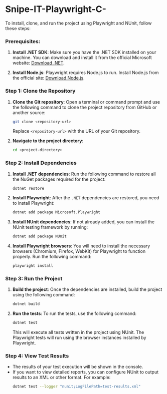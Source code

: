 # Snipe-IT-Playwright-C-

To install, clone, and run the project using Playwright and NUnit, follow these steps:

### Prerequisites:
1. **Install .NET SDK**: Make sure you have the .NET SDK installed on your machine. You can download and install it from the official Microsoft website: [Download .NET](https://dotnet.microsoft.com/download/dotnet).
   
2. **Install Node.js**: Playwright requires Node.js to run. Install Node.js from the official site: [Download Node.js](https://nodejs.org/).

### Step 1: Clone the Repository

1. **Clone the Git repository**: Open a terminal or command prompt and use the following command to clone the project repository from GitHub or another source:
   ```bash
   git clone <repository-url>
   ```
   Replace `<repository-url>` with the URL of your Git repository.

2. **Navigate to the project directory**:
   ```bash
   cd <project-directory>
   ```

### Step 2: Install Dependencies

1. **Install .NET dependencies**:
   Run the following command to restore all the NuGet packages required for the project:
   ```bash
   dotnet restore
   ```

2. **Install Playwright**:
   After the `.NET` dependencies are restored, you need to install Playwright:
   ```bash
   dotnet add package Microsoft.Playwright
   ```
   
3. **Install NUnit dependencies**:
   If not already added, you can install the NUnit testing framework by running:
   ```bash
   dotnet add package NUnit
   ```

4. **Install Playwright browsers**:
   You will need to install the necessary browsers (Chromium, Firefox, WebKit) for Playwright to function properly. Run the following command:
   ```bash
   playwright install
   ```

### Step 3: Run the Project

1. **Build the project**:
   Once the dependencies are installed, build the project using the following command:
   ```bash
   dotnet build
   ```

2. **Run the tests**:
   To run the tests, use the following command:
   ```bash
   dotnet test
   ```

   This will execute all tests written in the project using NUnit. The Playwright tests will run using the browser instances installed by Playwright.

### Step 4: View Test Results

- The results of your test execution will be shown in the console.
- If you want to view detailed reports, you can configure NUnit to output results to an XML or other format. For example:
  ```bash
  dotnet test --logger "nunit;LogFilePath=test-results.xml"
  ```
